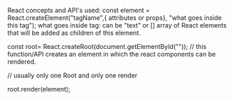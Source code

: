 React concepts and API's used:
const element = React.createElement("tagName",{ attributes or props}, "what goes inside this tag");
  what goes inside tag: can be "text" or [] array of React elements that will be added as children of this element.

const root= React.createRoot(document.getElementById("")); // this function/API  creates an element in which the react components can be rendered. 

// usually only one Root and only one render

root.render(element);

